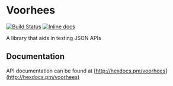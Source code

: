 Voorhees
========

[![Build Status](https://travis-ci.org/danmcclain/voorhees.svg?branch=master)](https://travis-ci.org/danmcclain/voorhees)
[![Inline docs](http://inch-ci.org/github/danmcclain/voorhees.svg?branch=master)](http://inch-ci.org/github/danmcclain/voorhees)

A library that aids in testing JSON APIs


## Documentation

API documentation can be found at [http://hexdocs.pm/voorhees](http://hexdocs.pm/voorhees)

